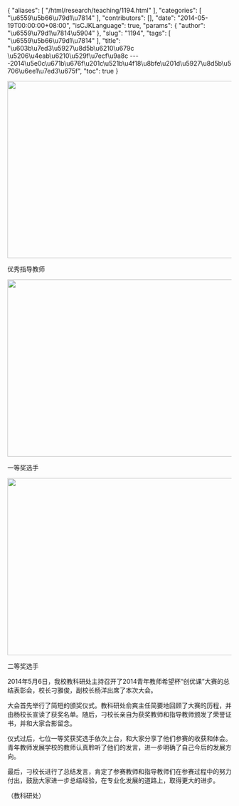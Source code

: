 {
    "aliases": [
        "/html/research/teaching/1194.html"
    ],
    "categories": [
        "\u6559\u5b66\u79d1\u7814"
    ],
    "contributors": [],
    "date": "2014-05-19T00:00:00+08:00",
    "isCJKLanguage": true,
    "params": {
        "author": "\u6559\u79d1\u7814\u5904"
    },
    "slug": "1194",
    "tags": [
        "\u6559\u5b66\u79d1\u7814"
    ],
    "title": "\u603b\u7ed3\u5927\u8d5b\u6210\u679c  \u5206\u4eab\u6210\u529f\u7ecf\u9a8c ----2014\u5e0c\u671b\u676f\u201c\u521b\u4f18\u8bfe\u201d\u5927\u8d5b\u5706\u6ee1\u7ed3\u675f",
    "toc": true
}


<img
    src="https://cdn.tfls.online/mirror/full/68d6f58937ec72343ebe19bc9aa6f777f0d9a94f.jpg"
    style="display:block;margin-left:auto;margin-right:auto;"
    decoding="async"
    fetchpriority="auto"
    loading="lazy"
    height="397"
    width="600"
/>




优秀指导教师





<img
    src="https://cdn.tfls.online/mirror/full/02d7229b499c65a5d84644d3c8705afb546c89b0.jpg"
    style="display:block;margin-left:auto;margin-right:auto;"
    decoding="async"
    fetchpriority="auto"
    loading="lazy"
    height="397"
    width="600"
/>




一等奖选手





<img
    src="https://cdn.tfls.online/mirror/full/52ec6889961cbb7578e0b14bbd9d3ad82b8caf70.jpg"
    style="display:block;margin-left:auto;margin-right:auto;"
    decoding="async"
    fetchpriority="auto"
    loading="lazy"
    height="397"
    width="600"
/>




二等奖选手









2014年5月6日，我校教科研处主持召开了2014青年教师希望杯“创优课”大赛的总结表彰会，校长刁雅俊，副校长杨洋出席了本次大会。




大会首先举行了简短的颁奖仪式。教科研处俞爽主任简要地回顾了大赛的历程，并由杨校长宣读了获奖名单。随后，刁校长亲自为获奖教师和指导教师颁发了荣誉证书，并和大家合影留念。




仪式过后，七位一等奖获奖选手依次上台，和大家分享了他们参赛的收获和体会。青年教师发展学校的教师认真聆听了他们的发言，进一步明确了自己今后的发展方向。




最后，刁校长进行了总结发言，肯定了参赛教师和指导教师们在参赛过程中的努力付出，鼓励大家进一步总结经验，在专业化发展的道路上，取得更大的进步。




（教科研处）





  




